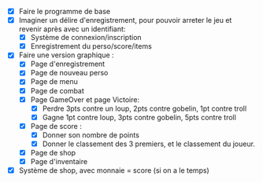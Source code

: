 - [x] Faire le programme de base
- [x] Imaginer un délire d'enregistrement, pour pouvoir arreter le jeu et revenir après avec un identifiant:
    - [x] Système de connexion/inscription
    - [x] Enregistrement du perso/score/items
- [x] Faire une version graphique :
    - [x] Page d'enregistrement
    - [x] Page de nouveau perso
    - [x] Page de menu
    - [x] Page de combat
    - [x] Page GameOver et page Victoire:
        - [x] Perdre 3pts contre un loup, 2pts contre gobelin, 1pt contre troll
        - [x] Gagne 1pt contre loup, 3pts contre gobelin, 5pts contre troll
    - [x] Page de score :
        - [x] Donner son nombre de points
        - [x] Donner le classement des 3 premiers, et le classement du joueur.
    - [x] Page de shop
    - [x] Page d'inventaire
- [x] Système de shop, avec monnaie = score (si on a le temps)